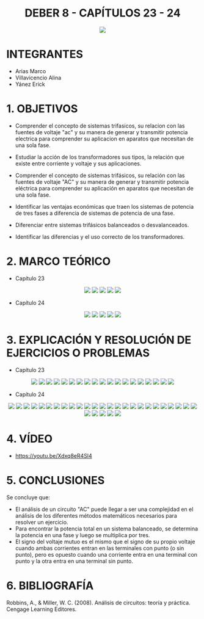 <div align="center">

# DEBER 8 - CAPÍTULOS 23 - 24
  
![](https://github.com/erickyanez1/IMAGENES-DEBER-1/blob/main/espe.png) 

</div>

# **INTEGRANTES**

- Arias Marco
- Villavicencio Alina
- Yánez Erick


# **1. OBJETIVOS**

  - Comprender el concepto de sistemas trifasicos, su relacion con las fuentes de voltaje "ac" y su manera de generar y transmitir potencia electrica para comprender su aplicacion en aparatos que necesitan de una sola fase.


  - Estudiar la acción de los transformadores sus tipos, la relación que existe entre corriente y voltaje y sus aplicaciones.
  - Comprender el concepto de sistemas trifásicos, su relación con las fuentes de voltaje "AC" y su manera de generar y transmitir potencia eléctrica para comprender su aplicación en aparatos que necesitan de una sola fase.
  - Identificar las ventajas económicas que traen los sistemas de potencia de tres fases a diferencia de sistemas de potencia de una fase.
  - Diferenciar entre sistemas trifásicos balanceados o desvalanceados.
  - Identificar las diferencias y el uso correcto de los transformadores.
  
# **2. MARCO TEÓRICO**

- Capítulo 23
<div align="center">

![](https://github.com/erickyanez1/DEBER9/blob/main/IMG/Mapa_cap23_1.png)
![](https://github.com/erickyanez1/DEBER9/blob/main/IMG/Mapa_cap23_2.png)
![](https://github.com/erickyanez1/DEBER9/blob/main/IMG/Mapa_cap23_3.png)
![](https://github.com/erickyanez1/DEBER9/blob/main/IMG/Mapa_cap23_4.png)
![](https://github.com/erickyanez1/DEBER9/blob/main/IMG/Mapa_cap23_5.png)

</div>


- Capítulo 24
<div align="center">

![](https://github.com/erickyanez1/DEBER9/blob/main/IMG/MT_Cap24_P1.jpg)
![](https://github.com/erickyanez1/DEBER9/blob/main/IMG/MT_Cap24_P2.jpg)
![](https://github.com/erickyanez1/DEBER9/blob/main/IMG/MT_Cap24_P3.jpg)
![](https://github.com/erickyanez1/DEBER9/blob/main/IMG/MT_Cap24_P4.jpg)
![](https://github.com/erickyanez1/DEBER9/blob/main/IMG/MT_Cap24_P5.jpg)
  
</div>




# **3. EXPLICACIÓN Y RESOLUCIÓN DE EJERCICIOS O PROBLEMAS**

- Capítulo 23
<div align="center">

![](https://github.com/erickyanez1/DEBER9/blob/main/IMG/1.PNG)
![](https://github.com/erickyanez1/DEBER9/blob/main/IMG/3-1.PNG)
![](https://github.com/erickyanez1/DEBER9/blob/main/IMG/3-2.PNG)
![](https://github.com/erickyanez1/DEBER9/blob/main/IMG/3-3.PNG)
![](https://github.com/erickyanez1/DEBER9/blob/main/IMG/7-1.PNG)
![](https://github.com/erickyanez1/DEBER9/blob/main/IMG/7-2.PNG)
![](https://github.com/erickyanez1/DEBER9/blob/main/IMG/9.PNG)
![](https://github.com/erickyanez1/DEBER9/blob/main/IMG/9-2.PNG)
![](https://github.com/erickyanez1/DEBER9/blob/main/IMG/13.PNG)
![](https://github.com/erickyanez1/DEBER9/blob/main/IMG/17.png)
![](https://github.com/erickyanez1/DEBER9/blob/main/IMG/19-21.png)
![](https://github.com/erickyanez1/DEBER9/blob/main/IMG/23-25.png)
![](https://github.com/erickyanez1/DEBER9/blob/main/IMG/27.png)
![](https://github.com/erickyanez1/DEBER9/blob/main/IMG/29-31.png)
![](https://github.com/erickyanez1/DEBER9/blob/main/IMG/Ejer-cap23-33.png)
![](https://github.com/erickyanez1/DEBER9/blob/main/IMG/Ejer-cap23-35.png)
![](https://github.com/erickyanez1/DEBER9/blob/main/IMG/Ejer-cap23-37.png)
![](https://github.com/erickyanez1/DEBER9/blob/main/IMG/Ejer-cap23-39.png)
![](https://github.com/erickyanez1/DEBER9/blob/main/IMG/Ejer-cap23-41.png)

</div>

- Capítulo 24
<div align="center">

![](https://github.com/erickyanez1/DEBER9/blob/main/IMG/Ejer-cap24-1.png)
![](https://github.com/erickyanez1/DEBER9/blob/main/IMG/Ejer-cap24-3.png)
![](https://github.com/erickyanez1/DEBER9/blob/main/IMG/Ejer-cap24-5.png)
![](https://github.com/erickyanez1/DEBER9/blob/main/IMG/Ejer-cap24-7.png)
![](https://github.com/erickyanez1/DEBER9/blob/main/IMG/Ejer-cap24-9.png)
![](https://github.com/erickyanez1/DEBER9/blob/main/IMG/Ejer-cap24-11.png)
![](https://github.com/erickyanez1/DEBER9/blob/main/IMG/Ejer-cap24-13%20y%2015.png)
![](https://github.com/erickyanez1/DEBER9/blob/main/IMG/Ejer-cap24-17.png)
![](https://github.com/erickyanez1/DEBER9/blob/main/IMG/Ejer-cap24-19.png)
![](https://github.com/erickyanez1/DEBER9/blob/main/IMG/Ejer-cap24-21.png)
![](https://github.com/erickyanez1/DEBER9/blob/main/IMG/Ejer-cap24-23.png)
![](https://github.com/erickyanez1/DEBER9/blob/main/IMG/Ejercicios_Cap24_P1.jpg)
![](https://github.com/erickyanez1/DEBER9/blob/main/IMG/Ejercicios_Cap24_P2.jpg)
![](https://github.com/erickyanez1/DEBER9/blob/main/IMG/Ejercicios_Cap24_P3.jpg)
![](https://github.com/erickyanez1/DEBER9/blob/main/IMG/Ejercicios_Cap24_P4.jpg)
![](https://github.com/erickyanez1/DEBER9/blob/main/IMG/Ejercicios_Cap24_P5.jpg)
![](https://github.com/erickyanez1/DEBER9/blob/main/IMG/Ejercicios_Cap24_P6.jpg)
![](https://github.com/erickyanez1/DEBER9/blob/main/IMG/Ejercicios_Cap24_P7.jpg)
![](https://github.com/erickyanez1/DEBER9/blob/main/IMG/Ejercicios_Cap24_P8.jpg)
![](https://github.com/erickyanez1/DEBER9/blob/main/IMG/Ejercicios_Cap24_P9.jpg)
![](https://github.com/erickyanez1/DEBER9/blob/main/IMG/Ejercicios_Cap24_P10.jpg)
![](https://github.com/erickyanez1/DEBER9/blob/main/IMG/Ejercicios_Cap24_P11.jpg)
![](https://github.com/erickyanez1/DEBER9/blob/main/IMG/Ejercicios_Cap24_P12.jpg)
![](https://github.com/erickyanez1/DEBER9/blob/main/IMG/Ejercicios_Cap24_P13.jpg)
![](https://github.com/erickyanez1/DEBER9/blob/main/IMG/Ejercicios_Cap24_P14.jpg)
![](https://github.com/erickyanez1/DEBER9/blob/main/IMG/Ejercicios_Cap24_P15.jpg)
![](https://github.com/erickyanez1/DEBER9/blob/main/IMG/Ejercicios_Cap24_P16.jpg)
![](https://github.com/erickyanez1/DEBER9/blob/main/IMG/Ejercicios_Cap24_P17.jpg)
![](https://github.com/erickyanez1/DEBER9/blob/main/IMG/Ejercicios_Cap24_P18.jpg)
![](https://github.com/erickyanez1/DEBER9/blob/main/IMG/Ejercicios_Cap24_P19.jpg)
  
</div>

# **4. VÍDEO**

- https://youtu.be/Xdxq8eR4Sl4

# **5. CONCLUSIONES**

Se concluye que:

- El análisis de un circuito "AC" puede llegar a ser una complejidad en el análisis de los diferentes métodos matemáticos necesarios para resolver un ejercicio.
- Para encontrar la potencia total en un sistema balanceado, se determina la potencia en una fase y luego se multiplica por tres.
- El signo del voltaje mutuo es el mismo que el signo de su propio voltaje cuando ambas corrientes entran en las terminales con punto (o sin punto), pero es opuesto cuando una corriente entra en una terminal con punto y la otra entra en una terminal sin punto.


# **6. BIBLIOGRAFÍA**

Robbins, A., & Miller, W. C. (2008). Análisis de circuitos: teoría y práctica. Cengage Learning Editores.
